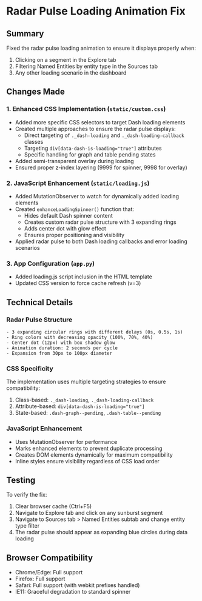 # Radar Pulse Loading Animation Fix

## Summary
Fixed the radar pulse loading animation to ensure it displays properly when:
1. Clicking on a segment in the Explore tab
2. Filtering Named Entities by entity type in the Sources tab
3. Any other loading scenario in the dashboard

## Changes Made

### 1. Enhanced CSS Implementation (`static/custom.css`)
- Added more specific CSS selectors to target Dash loading elements
- Created multiple approaches to ensure the radar pulse displays:
  - Direct targeting of `._dash-loading` and `._dash-loading-callback` classes
  - Targeting `div[data-dash-is-loading="true"]` attributes
  - Specific handling for graph and table pending states
- Added semi-transparent overlay during loading
- Ensured proper z-index layering (9999 for spinner, 9998 for overlay)

### 2. JavaScript Enhancement (`static/loading.js`)
- Added MutationObserver to watch for dynamically added loading elements
- Created `enhanceLoadingSpinner()` function that:
  - Hides default Dash spinner content
  - Creates custom radar pulse structure with 3 expanding rings
  - Adds center dot with glow effect
  - Ensures proper positioning and visibility
- Applied radar pulse to both Dash loading callbacks and error loading scenarios

### 3. App Configuration (`app.py`)
- Added loading.js script inclusion in the HTML template
- Updated CSS version to force cache refresh (v=3)

## Technical Details

### Radar Pulse Structure
```
- 3 expanding circular rings with different delays (0s, 0.5s, 1s)
- Ring colors with decreasing opacity (100%, 70%, 40%)
- Center dot (12px) with box shadow glow
- Animation duration: 2 seconds per cycle
- Expansion from 30px to 100px diameter
```

### CSS Specificity
The implementation uses multiple targeting strategies to ensure compatibility:
1. Class-based: `._dash-loading`, `._dash-loading-callback`
2. Attribute-based: `div[data-dash-is-loading="true"]`
3. State-based: `.dash-graph--pending`, `.dash-table--pending`

### JavaScript Enhancement
- Uses MutationObserver for performance
- Marks enhanced elements to prevent duplicate processing
- Creates DOM elements dynamically for maximum compatibility
- Inline styles ensure visibility regardless of CSS load order

## Testing
To verify the fix:
1. Clear browser cache (Ctrl+F5)
2. Navigate to Explore tab and click on any sunburst segment
3. Navigate to Sources tab > Named Entities subtab and change entity type filter
4. The radar pulse should appear as expanding blue circles during data loading

## Browser Compatibility
- Chrome/Edge: Full support
- Firefox: Full support
- Safari: Full support (with webkit prefixes handled)
- IE11: Graceful degradation to standard spinner